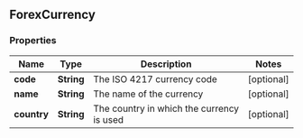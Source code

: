 
## ForexCurrency

### Properties
Name | Type | Description | Notes
------------ | ------------- | ------------- | -------------
**code** | **String** | The ISO 4217 currency code |  [optional]
**name** | **String** | The name of the currency |  [optional]
**country** | **String** | The country in which the currency is used |  [optional]



